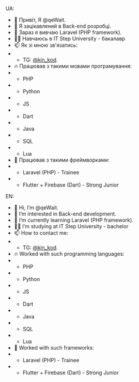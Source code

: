 UA: 

- 👋 Привіт, Я @qeWait.
- 👀 Я зацікавлений в Back-end розробці.
- 🌱 Зараз я вивчаю Laravel (PHP framework).
- 👨‍🎓 Навчаюсь в IT Step University - бакалавр 
- 📫 Як зі мною зв'язатись: 
- - TG: [@kin_kod](https://t.me/kin_kod).
- 🔥 Працював з такими мовами програмування: 
- - PHP
- - Python
- - JS
- - Dart
- - Java
- - SQL
- - Lua
- 🛴 Працював з такими фреймворками:
- - Laravel (PHP) - Trainee
- - Flutter + Firebase (Dart) - Strong Junior

EN: 

- 👋 Hi, I’m @qeWait.
- 👀 I’m interested in Back-end development.
- 🌱 I’m currently learning Laravel (PHP framework).
- 👨‍🎓 I’m studying at IT Step University - bachelor
- 📫 How to contact me: 
- - TG: [@kin_kod](https://t.me/kin_kod).
- 🔥 Worked with such programming languages:
- - PHP
- - Python
- - JS
- - Dart
- - Java
- - SQL
- - Lua
- 🛴 Worked with such frameworks:
- - Laravel (PHP) - Trainee
- - Flutter + Firebase (Dart) - Strong Junior

<!---
qeWait/qeWait is a ✨ special ✨ repository because its `README.md` (this file) appears on your GitHub profile.
You can click the Preview link to take a look at your changes.
--->

